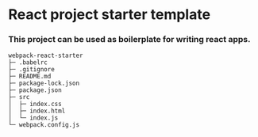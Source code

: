 # React project starter template
### This project can be used as boilerplate for writing react apps.

```
webpack-react-starter
├─ .babelrc
├─ .gitignore
├─ README.md
├─ package-lock.json
├─ package.json
├─ src
│  ├─ index.css
│  ├─ index.html
│  └─ index.js
└─ webpack.config.js

```